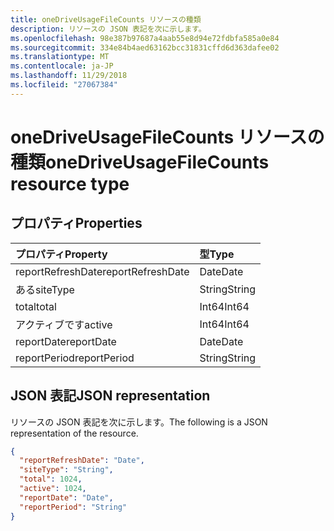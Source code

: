 ```yaml
---
title: oneDriveUsageFileCounts リソースの種類
description: リソースの JSON 表記を次に示します。
ms.openlocfilehash: 98e387b97687a4aab55e8d94e72fdbfa585a0e84
ms.sourcegitcommit: 334e84b4aed63162bcc31831cffd6d363dafee02
ms.translationtype: MT
ms.contentlocale: ja-JP
ms.lasthandoff: 11/29/2018
ms.locfileid: "27067384"
---
```

# <a name="onedriveusagefilecounts-resource-type"></a><span data-ttu-id="369f5-103">oneDriveUsageFileCounts リソースの種類</span><span class="sxs-lookup"><span data-stu-id="369f5-103">oneDriveUsageFileCounts resource type</span></span>

## <a name="properties"></a><span data-ttu-id="369f5-104">プロパティ</span><span class="sxs-lookup"><span data-stu-id="369f5-104">Properties</span></span>

| <span data-ttu-id="369f5-105">プロパティ</span><span class="sxs-lookup"><span data-stu-id="369f5-105">Property</span></span>          | <span data-ttu-id="369f5-106">型</span><span class="sxs-lookup"><span data-stu-id="369f5-106">Type</span></span>   |
| :---------------- | :----- |
| <span data-ttu-id="369f5-107">reportRefreshDate</span><span class="sxs-lookup"><span data-stu-id="369f5-107">reportRefreshDate</span></span> | <span data-ttu-id="369f5-108">Date</span><span class="sxs-lookup"><span data-stu-id="369f5-108">Date</span></span>   |
| <span data-ttu-id="369f5-109">ある</span><span class="sxs-lookup"><span data-stu-id="369f5-109">siteType</span></span>          | <span data-ttu-id="369f5-110">String</span><span class="sxs-lookup"><span data-stu-id="369f5-110">String</span></span> |
| <span data-ttu-id="369f5-111">total</span><span class="sxs-lookup"><span data-stu-id="369f5-111">total</span></span>             | <span data-ttu-id="369f5-112">Int64</span><span class="sxs-lookup"><span data-stu-id="369f5-112">Int64</span></span>  |
| <span data-ttu-id="369f5-113">アクティブです</span><span class="sxs-lookup"><span data-stu-id="369f5-113">active</span></span>            | <span data-ttu-id="369f5-114">Int64</span><span class="sxs-lookup"><span data-stu-id="369f5-114">Int64</span></span>  |
| <span data-ttu-id="369f5-115">reportDate</span><span class="sxs-lookup"><span data-stu-id="369f5-115">reportDate</span></span>        | <span data-ttu-id="369f5-116">Date</span><span class="sxs-lookup"><span data-stu-id="369f5-116">Date</span></span>   |
| <span data-ttu-id="369f5-117">reportPeriod</span><span class="sxs-lookup"><span data-stu-id="369f5-117">reportPeriod</span></span>      | <span data-ttu-id="369f5-118">String</span><span class="sxs-lookup"><span data-stu-id="369f5-118">String</span></span> |

## <a name="json-representation"></a><span data-ttu-id="369f5-119">JSON 表記</span><span class="sxs-lookup"><span data-stu-id="369f5-119">JSON representation</span></span>

<span data-ttu-id="369f5-120">リソースの JSON 表記を次に示します。</span><span class="sxs-lookup"><span data-stu-id="369f5-120">The following is a JSON representation of the resource.</span></span>

<!-- {
  "blockType": "resource",
  "@odata.type": "microsoft.graph.oneDriveUsageFileCounts"
} -->

```json
{
  "reportRefreshDate": "Date", 
  "siteType": "String", 
  "total": 1024, 
  "active": 1024, 
  "reportDate": "Date", 
  "reportPeriod": "String"
}
```
